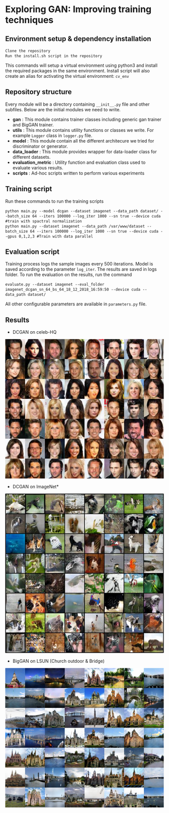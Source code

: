 # Exploring GAN: Improving training techniques

## Environment setup & dependency installation
```
Clone the repository
Run the install.sh script in the repository
```
This commands will setup a virtual environment using python3 and install the required packages in the same environment. Install script will also create an alias for activating the virtual environment: `cv_env`

## Repository structure
Every module will be a directory containing `__init__.py` file and other subfiles. Below are the initial modules we need to write. 
- **gan** : This module contains trainer classes including generic gan trainer and BigGAN trainer. 
- **utils** : This module contains utility functions or classes we write. For example `Logger` class in `logger.py` file.
- **model** : This module contain all the different architecure we tried for discriminator or generator. 
- **data_loader** : This module provides wrapper for data-loader class for different datasets.
- **evaluation_metric** : Utility function and evaluation class used to evaluate various results.
- **scripts** : Ad-hoc scripts written to perform various experiments 

## Training script
Run these commands to run the training scripts
```
python main.py --model dcgan --dataset imagenet --data_path dataset/ --batch_size 64 --iters 100000 --log_iter 1000 --sn true --device cuda #train with spactral normalization
python main.py --dataset imagenet --data_path /var/www/dataset --batch_size 64 --iters 100000 --log_iter 1000 --sn true --device cuda --gpus 0,1,2,3 #Train with data parallel
```

## Evaluation script
Training process logs the sample images every 500 iterations. Model is saved according to the parameter `log_iter`. The results are saved in logs folder. To run the evaluation on the results, run the command 
```
evaluate.py --dataset imagenet --eval_folder imagenet_dcgan_sn_64_bs_64_18_12_2018_16:59:50 --device cuda --data_path dataset/ 
```

All other configurable parameters are available in `parameters.py` file.

## Results
- DCGAN on celeb-HQ

![celebhq](/samples/celebhq.jpeg)

- DCGAN on ImageNet*

![imagenet](/samples/imagenet.jpeg)

- BigGAN on LSUN (Church outdoor & Bridge)

![lsun](/samples/lsun.jpeg)
